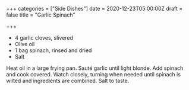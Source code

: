 +++
categories = ["Side Dishes"]
date = 2020-12-23T05:00:00Z
draft = false
title = "Garlic Spinach"

+++
* 4 garlic cloves, slivered 
* Olive oil 
* 1 bag spinach, rinsed and dried 
* Salt

Heat oil in a large frying pan. Sauté garlic until light blonde. Add spinach and cook covered. Watch closely, turning when needed until spinach is wilted and ingredients are combined. Salt to taste.